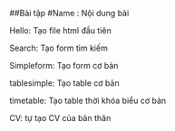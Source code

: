##Bài tập
#Name : Nội dung bài


Hello: Tạo file html đầu tiên

Search: Tạo form tìm kiếm

Simpleform: Tạo form cơ bản

tablesimple: Tạo table cơ bản

timetable: Tạo table thời khóa biểu cơ bản

CV: tự tạo CV của bản thân
